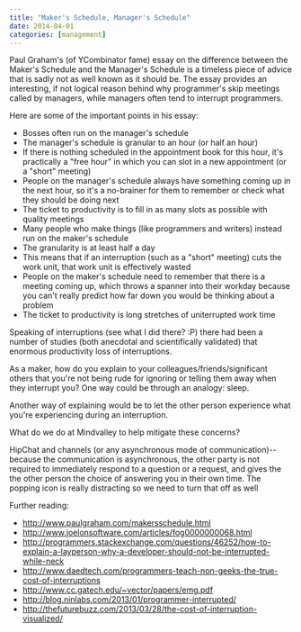 ```yaml
---
title: "Maker's Schedule, Manager's Schedule"
date: 2014-04-01
categories: [management]
---
```


Paul Graham's (of YCombinator fame) essay on the difference between the Maker's Schedule and the Manager's Schedule is a timeless piece of advice that is sadly not as well known as it should be. The essay provides an interesting, if not logical reason behind why programmer's skip meetings called by managers, while managers often tend to interrupt programmers.

Here are some of the important points in his essay:
<!--more-->

- Bosses often run on the manager's schedule
- The manager's schedule is granular to an hour (or half an hour)
- If there is nothing scheduled in the appointment book for this hour, it's practically a "free hour" in which you can slot in a new appointment (or a "short" meeting)
- People on the manager's schedule always have something coming up in the next hour, so it's a no-brainer for them to remember or check what they should be doing next
- The ticket to productivity is to fill in as many slots as possible with quality meetings
- Many people who make things (like programmers and writers) instead run on the maker's schedule
- The granularity is at least half a day
- This means that if an interruption (such as a "short" meeting) cuts the work unit, that work unit is effectively wasted
- People on the maker's schedule need to remember that there is a meeting coming up, which throws a spanner into their workday because you can't really predict how far down you would be thinking about a problem
- The ticket to productivity is long stretches of uniterrupted work time

Speaking of interruptions (see what I did there? :P) there had been a number of studies (both anecdotal and scientifically validated) that enormous productivity loss of interruptions.

As a maker, how do you explain to your colleagues/friends/significant others that you're not being rude for ignoring or telling them away when they interrupt you? One way could be through an analogy: sleep.

Another way of explaining would be to let the other person experience what you're experiencing during an interruption.

What do we do at Mindvalley to help mitigate these concerns?

HipChat and channels (or any asynchronous mode of communication)--because the communication is asynchronous, the other party is not required to immediately respond to a question or a request, and gives the the other person the choice of answering you in their own time. The popping icon is really distracting so we need to turn that off as well

Further reading:

- http://www.paulgraham.com/makersschedule.html
- http://www.joelonsoftware.com/articles/fog0000000068.html
- http://programmers.stackexchange.com/questions/46252/how-to-explain-a-layperson-why-a-developer-should-not-be-interrupted-while-neck
- http://www.daedtech.com/programmers-teach-non-geeks-the-true-cost-of-interruptions
- http://www.cc.gatech.edu/~vector/papers/emg.pdf
- http://blog.ninlabs.com/2013/01/programmer-interrupted/
- http://thefuturebuzz.com/2013/03/28/the-cost-of-interruption-visualized/
